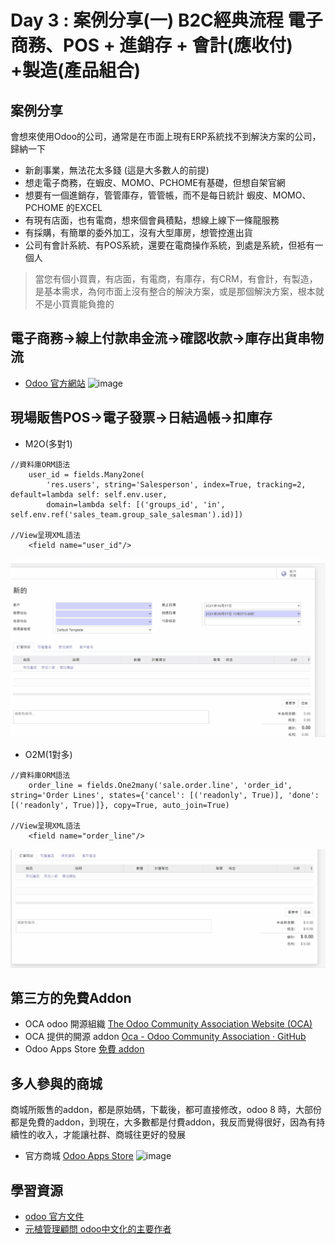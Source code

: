 # Day 3 : 案例分享(一) B2C經典流程 電子商務、POS + 進銷存 + 會計(應收付) +製造(產品組合)

## 案例分享
會想來使用Odoo的公司，通常是在市面上現有ERP系統找不到解決方案的公司，歸納一下
- 新創事業，無法花太多錢 (這是大多數人的前提)
- 想走電子商務，在蝦皮、MOMO、PCHOME有基礎，但想自架官網
- 想要有一個進銷存，管管庫存，管管帳，而不是每日統計 蝦皮、MOMO、PCHOME 的EXCEL
- 有現有店面，也有電商，想來個會員積點，想線上線下一條龍服務
- 有採購，有簡單的委外加工，沒有大型庫房，想管控進出貨
- 公司有會計系統、有POS系統，還要在電商操作系統，到處是系統，但袛有一個人
>當您有個小買賣，有店面，有電商，有庫存，有CRM，有會計，有製造，是基本需求，為何市面上沒有整合的解決方案，或是那個解決方案，根本就不是小買賣能負擔的

## 電子商務->線上付款串金流->確認收款->庫存出貨串物流
- [Odoo 官方網站](https://www.odoo.com/zh_TW)
![image](https://user-images.githubusercontent.com/1887931/133721389-2d0da183-e65c-496b-8029-f9ab27069dea.png)

## 現場販售POS->電子發票->日結過帳->扣庫存
- M2O(多對1)
```
//資料庫ORM語法
    user_id = fields.Many2one(
        'res.users', string='Salesperson', index=True, tracking=2, default=lambda self: self.env.user,
        domain=lambda self: [('groups_id', 'in', self.env.ref('sales_team.group_sale_salesman').id)])

//View呈現XML語法
    <field name="user_id"/>

```
![image](https://github.com/kulius/odoo_Industry_example_IT30Days/blob/main/gif/day2_m2o.gif?raw=true)
- O2M(1對多)
```
//資料庫ORM語法
    order_line = fields.One2many('sale.order.line', 'order_id', string='Order Lines', states={'cancel': [('readonly', True)], 'done': [('readonly', True)]}, copy=True, auto_join=True)

//View呈現XML語法
    <field name="order_line"/>

```
![image](https://github.com/kulius/odoo_Industry_example_IT30Days/blob/main/gif/day2_o2m.gif?raw=true)

## 第三方的免費Addon
- OCA odoo 開源組織 [The Odoo Community Association Website (OCA)](https://odoo-community.org/)
- OCA 提供的開源 addon [Oca - Odoo Community Association · GitHub](https://github.com/OCA)
- Odoo Apps Store [免費 addon](https://apps.odoo.com/apps?price=Free)

## 多人參與的商城
商城所販售的addon，都是原始碼，下載後，都可直接修改，odoo 8 時，大部份都是免費的addon，到現在，大多數都是付費addon，我反而覺得很好，因為有持續性的收入，才能讓社群、商城往更好的發展
- 官方商城 [Odoo Apps Store](https://apps.odoo.com/apps)
![image](https://user-images.githubusercontent.com/1887931/133722092-1d65d7c8-4f5b-4e8d-a5e4-d6aac3877ddc.png)

## 學習資源
- [odoo 官方文件](https://www.odoo.com/documentation/14.0/)
- [元植管理顧問 odoo中文化的主要作者](https://www.yuanchih-consult.com/)